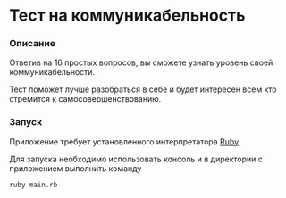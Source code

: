 # Тест на коммуникабельность

### Описание
Ответив на 16 простых вопросов, вы сможете узнать уровень своей коммуникабельности.

Тест поможет лучше разобраться в себе и будет интересен всем кто стремится к самосовершенствованию.

### Запуск

Приложение требует установленного интерпретатора [Ruby](https://www.ruby-lang.org/ru/)

Для запуска необходимо использовать консоль и в директории с приложением выполнить команду

```
ruby main.rb
```
